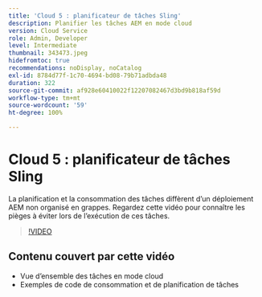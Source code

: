 ```yaml
---
title: 'Cloud 5 : planificateur de tâches Sling'
description: Planifier les tâches AEM en mode cloud
version: Cloud Service
role: Admin, Developer
level: Intermediate
thumbnail: 343473.jpeg
hidefromtoc: true
recommendations: noDisplay, noCatalog
exl-id: 8784d77f-1c70-4694-bd08-79b71adbda48
duration: 322
source-git-commit: af928e60410022f12207082467d3bd9b818af59d
workflow-type: tm+mt
source-wordcount: '59'
ht-degree: 100%

---
```


# Cloud 5 : planificateur de tâches Sling

La planification et la consommation des tâches diffèrent d’un déploiement AEM non organisé en grappes. Regardez cette vidéo pour connaître les pièges à éviter lors de l’exécution de ces tâches.

>[!VIDEO](https://video.tv.adobe.com/v/343473?quality=12&learn=on)

## Contenu couvert par cette vidéo

+ Vue d’ensemble des tâches en mode cloud
+ Exemples de code de consommation et de planification de tâches
